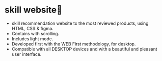 # skill website🌊

- skill recommendation website to the most reviewed products, using HTML, CSS & figma.
- Contains  with scrolling.
- Includes light mode.
- Developed first with the WEB First methodology,  for desktop.
- Compatible with all DESKTOP devices and with a beautiful and pleasant user interface.
